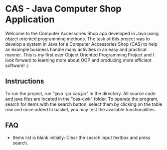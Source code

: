 # CAS - Java Computer Shop Application

Welcome to the Computer Accessories Shop app developed in Java using object oriented programming methods. The task of this project was to develop a system in Java for a Computer Accessories Shop (CAS) to help an example business handle many activities in an easy and practical manner. This is my first ever Object Oriented Programming Project and I look forward to learning more about OOP and producing more efficient software! :)

## Instructions
To run the project, run "java -jar cas.jar" in the directory. All source code and java files are located in the "cas-cwk" folder. To operate the program, search for items with the search button, select them by clicking on the table row and once added to basket, you may test the available functionalities.


## FAQ
- Items list is blank initially: Clear the search input textbox and press search.
